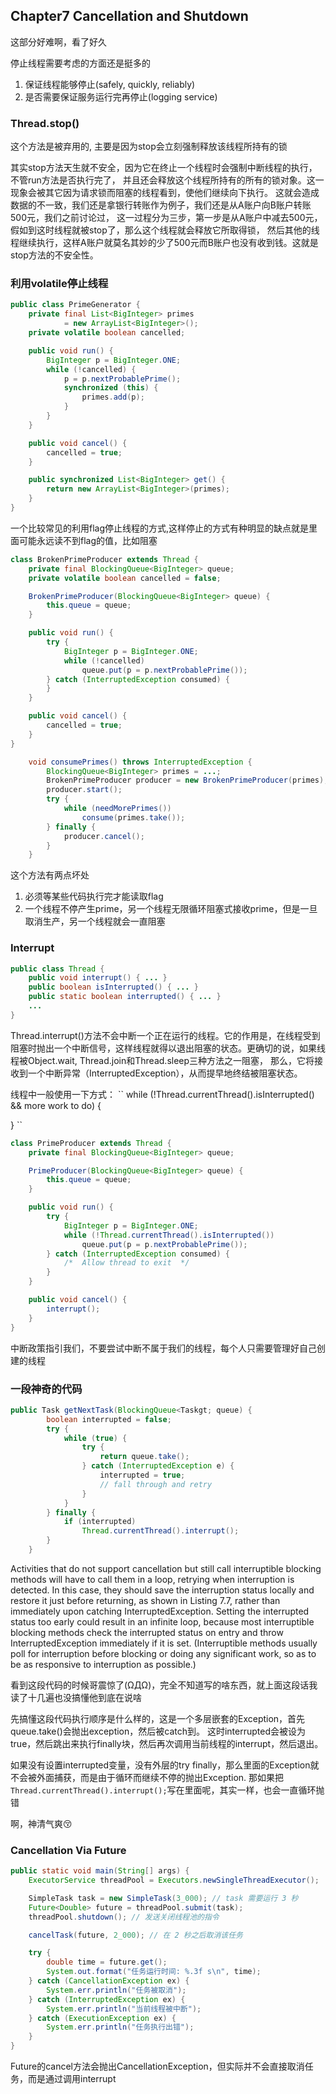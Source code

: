## Chapter7 Cancellation and Shutdown

这部分好难啊，看了好久

停止线程需要考虑的方面还是挺多的
1. 保证线程能够停止(safely, quickly, reliably)
2. 是否需要保证服务运行完再停止(logging service)

### Thread.stop()

这个方法是被弃用的, 主要是因为stop会立刻强制释放该线程所持有的锁

其实stop方法天生就不安全，因为它在终止一个线程时会强制中断线程的执行，不管run方法是否执行完了，
并且还会释放这个线程所持有的所有的锁对象。这一现象会被其它因为请求锁而阻塞的线程看到，使他们继续向下执行。
这就会造成数据的不一致，我们还是拿银行转账作为例子，我们还是从A账户向B账户转账500元，我们之前讨论过，
这一过程分为三步，第一步是从A账户中减去500元，假如到这时线程就被stop了，那么这个线程就会释放它所取得锁，
然后其他的线程继续执行，这样A账户就莫名其妙的少了500元而B账户也没有收到钱。这就是stop方法的不安全性。


### 利用volatile停止线程

```java
public class PrimeGenerator {
    private final List<BigInteger> primes
            = new ArrayList<BigInteger>();
    private volatile boolean cancelled;

    public void run() {
        BigInteger p = BigInteger.ONE;
        while (!cancelled) {
            p = p.nextProbablePrime();
            synchronized (this) {
                primes.add(p);
            }
        }
    }

    public void cancel() {
        cancelled = true;
    }

    public synchronized List<BigInteger> get() {
        return new ArrayList<BigInteger>(primes);
    }
}
```

一个比较常见的利用flag停止线程的方式,这样停止的方式有种明显的缺点就是里面可能永远读不到flag的值，比如阻塞
```java
class BrokenPrimeProducer extends Thread {
    private final BlockingQueue<BigInteger> queue;
    private volatile boolean cancelled = false;

    BrokenPrimeProducer(BlockingQueue<BigInteger> queue) {
        this.queue = queue;
    }

    public void run() {
        try {
            BigInteger p = BigInteger.ONE;
            while (!cancelled)
                queue.put(p = p.nextProbablePrime());
        } catch (InterruptedException consumed) {
        }
    }

    public void cancel() {
        cancelled = true;
    }
}

    void consumePrimes() throws InterruptedException {
        BlockingQueue<BigInteger> primes = ...;
        BrokenPrimeProducer producer = new BrokenPrimeProducer(primes);
        producer.start();
        try {
            while (needMorePrimes())
                consume(primes.take());
        } finally {
            producer.cancel();
        }
    }
```
这个方法有两点坏处
1. 必须等某些代码执行完才能读取flag
2. 一个线程不停产生prime，另一个线程无限循环阻塞式接收prime，但是一旦取消生产，另一个线程就会一直阻塞

### Interrupt
```java
public class Thread {
    public void interrupt() { ... }
    public boolean isInterrupted() { ... }
    public static boolean interrupted() { ... }
    ...
}
```

Thread.interrupt()方法不会中断一个正在运行的线程。它的作用是，在线程受到阻塞时抛出一个中断信号，这样线程就得以退出阻塞的状态。更确切的说，如果线程被Object.wait, Thread.join和Thread.sleep三种方法之一阻塞，
那么，它将接收到一个中断异常（InterruptedException），从而提早地终结被阻塞状态。

线程中一般使用一下方式：
``
while (!Thread.currentThread().isInterrupted() && more work to do)
{

}
``

```java
class PrimeProducer extends Thread {
    private final BlockingQueue<BigInteger> queue;

    PrimeProducer(BlockingQueue<BigInteger> queue) {
        this.queue = queue;
    }

    public void run() {
        try {
            BigInteger p = BigInteger.ONE;
            while (!Thread.currentThread().isInterrupted())
                queue.put(p = p.nextProbablePrime());
        } catch (InterruptedException consumed) {
            /*  Allow thread to exit  */
        }
    }

    public void cancel() {
        interrupt();
    }
}
```
中断政策指引我们，不要尝试中断不属于我们的线程，每个人只需要管理好自己创建的线程

### 一段神奇的代码

```java
public Task getNextTask(BlockingQueue<Taskgt; queue) {
        boolean interrupted = false;
        try {
            while (true) {
                try {
                    return queue.take();
                } catch (InterruptedException e) {
                    interrupted = true;
                    // fall through and retry
                }
            }
        } finally {
            if (interrupted)
                Thread.currentThread().interrupt();
        }
    }
```

Activities that do not support cancellation but still call interruptible blocking methods will have to call them in a loop, retrying when interruption is detected. In this case, they should save the interruption status locally and restore it just before returning, as shown in Listing 7.7, rather than immediately upon catching InterruptedException. Setting the interrupted status too early could result in an infinite loop, because most interruptible blocking methods check the interrupted status on entry and throw InterruptedException immediately if it is set. (Interruptible methods usually poll for interruption before blocking or doing any significant work, so as to be as responsive to interruption as possible.)

看到这段代码的时候哥震惊了(ΩДΩ)，完全不知道写的啥东西，就上面这段话我读了十几遍也没搞懂他到底在说啥

先搞懂这段代码执行顺序是什么样的，这是一个多层嵌套的Exception，首先queue.take()会抛出exception，然后被catch到。
这时interrupted会被设为true，然后跳出来执行finally块，然后再次调用当前线程的interrupt，然后退出。

如果没有设置interrupted变量，没有外层的try finally，那么里面的Exception就不会被外面捕获，而是由于循环而继续不停的抛出Exception.
那如果把``Thread.currentThread().interrupt();``写在里面呢，其实一样，也会一直循环抛错

啊，神清气爽:kissing_closed_eyes:


### Cancellation Via Future

```java
public static void main(String[] args) {
    ExecutorService threadPool = Executors.newSingleThreadExecutor();

    SimpleTask task = new SimpleTask(3_000); // task 需要运行 3 秒
    Future<Double> future = threadPool.submit(task);
    threadPool.shutdown(); // 发送关闭线程池的指令

    cancelTask(future, 2_000); // 在 2 秒之后取消该任务

    try {
        double time = future.get();
        System.out.format("任务运行时间: %.3f s\n", time);
    } catch (CancellationException ex) {
        System.err.println("任务被取消");
    } catch (InterruptedException ex) {
        System.err.println("当前线程被中断");
    } catch (ExecutionException ex) {
        System.err.println("任务执行出错");
    }
}
```
Future的cancel方法会抛出CancellationException，但实际并不会直接取消任务，而是通过调用interrupt

